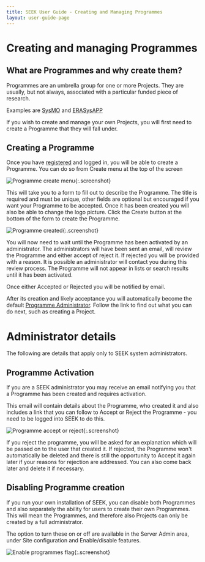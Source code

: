 ```yaml
---
title: SEEK User Guide - Creating and Managing Programmes
layout: user-guide-page
---
```


# Creating and managing Programmes

## What are Programmes and why create them?

Programmes are an umbrella group for one or more Projects. They are usually, but not always, associated with a particular
funded piece of research.

Examples are [SysMO](https://fairdomhub.org/programmes/1) and [ERASysAPP](https://fairdomhub.org/programmes/5)

If you wish to create and manage your own Projects, you will first need to create a Programme that they will fall under.

## Creating a Programme

Once you have [registered](registering.html) and logged in, you will be able to create a Programme. You can do so from Create menu
at the top of the screen

![Programme create menu](/images/user-guide/programme-create-menu.png){:.screenshot}

This will take you to a form to fill out to describe the Programme. The title is required and must be unique, other fields are optional but encouraged if you want your Programme to be accepted.
Once it has been created you will also be able to change the logo picture. Click the Create button at the bottom of the form to create the Programme.


![Programme created](/images/user-guide/programme-created.png){:.screenshot}

You will now need to wait until the Programme has been activated by an administrator. The administrators will have been sent an email, will review the Programme and either accept of reject it. If rejected you will be provided with a reason. It is possible an administrator will contact you during this review process.
The Programme will not appear in lists or search results until it has been activated.

Once either Accepted or Rejected you will be notified by email.

After its creation and likely acceptance you will automatically become the default [Programme Administrator](roles.html#programme-administrator). Follow the link to find out what you can do next, such as creating a Project.


# Administrator details

The following are details that apply only to SEEK system administrators.

## Programme Activation

If you are a SEEK administrator you may receive an email notifying you that a Programme has been created and requires activation.

This email will contain details about the Programme, who created it and also includes a link that you can follow to Accept or Reject the Programme - you need to be logged into SEEK to do this.

![Programme accept or reject](/images/user-guide/programme-reject-or-accept.png){:.screenshot}

If you reject the programme, you will be asked for an explanation which will be passed on to the user that created it. If rejected, the Programme won't automatically be deleted and there is still the opportunity to Accept it again later
 if your reasons for rejection are addressed. You can also come back later and delete it if necessary.

## Disabling Programme creation

If you run your own installation of SEEK, you can disable both Programmes and also separately the ability for users to create
their own Programmes. This will mean the Programmes, and therefore also Projects can only be created by a full administrator.

The option to turn these on or off are available in the Server Admin area, under Site configuration and Enable/disable features.


![Enable programmes flag](/images/user-guide/enable-programmes-flag.png){:.screenshot}
